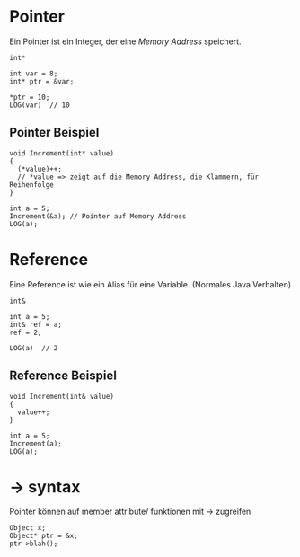 # Pointer
Ein Pointer ist ein Integer, der eine *Memory Address* speichert.
```
int*
```

```
int var = 8;
int* ptr = &var;

*ptr = 10;
LOG(var)  // 10
```

## Pointer Beispiel

```
void Increment(int* value) 
{
  (*value)++;
  // *value => zeigt auf die Memory Address, die Klammern, für Reihenfolge
}
```
```
int a = 5;
Increment(&a); // Pointer auf Memory Address
LOG(a);
```

# Reference
Eine Reference ist wie ein Alias für eine Variable. (Normales Java Verhalten)
```
int&
```

```
int a = 5;
int& ref = a;
ref = 2;

LOG(a)  // 2
```

## Reference Beispiel

```
void Increment(int& value)
{
  value++;
}
```
```
int a = 5;
Increment(a);
LOG(a);
```

# -> syntax
Pointer können auf member attribute/ funktionen mit -> zugreifen
```
Object x;
Object* ptr = &x;
ptr->blah();
```
